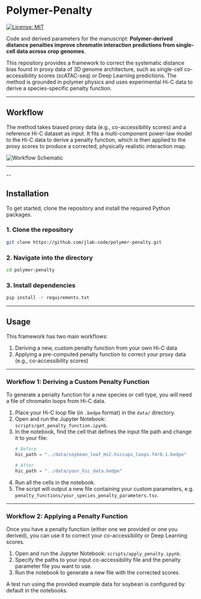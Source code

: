 # Polymer-Penalty

[![License: MIT](https://img.shields.io/badge/License-MIT-yellow.svg)](https://opensource.org/licenses/MIT)

Code and derived parameters for the manuscript: **Polymer-derived distance penalties improve chromatin interaction predictions from single-cell data across crop genomes**.

This repository provides a framework to correct the systematic distance bias found in proxy data of 3D genome architecture, such as single-cell co-accessibility scores (scATAC-seq) or Deep Learning predictions. 
The method is grounded in polymer physics and uses experimental Hi-C data to derive a species-specific penalty function.

---

## Workflow

The method takes biased proxy data (e.g., co-accessibility scores) and a reference Hi-C dataset as input. 
It fits a multi-component power-law model to the Hi-C data to derive a penalty function, which is then applied to the proxy scores to produce a corrected, physically realistic interaction map.


![Workflow Schematic](https://github.com/user-attachments/assets/8ac39991-2314-4140-a223-7416ccf280f8)

---

--

## Installation

To get started, clone the repository and install the required Python packages.

### 1. Clone the repository
```bash
git clone https://github.com/jlab-code/polymer-penalty.git
```

### 2. Navigate into the directory
```bash
cd polymer-penalty
```

### 3. Install dependencies
```bash
pip install -r requirements.txt
```

---

## Usage

This framework has two main workflows:
1. Deriving a new, custom penalty function from your own Hi-C data
2. Applying a pre-computed penalty function to correct your proxy data (e.g., co-accessibility scores)

---

### Workflow 1: Deriving a Custom Penalty Function

To generate a penalty function for a new species or cell type, you will need a file of chromatin loops from Hi-C data.

1. Place your Hi-C loop file (in `.bedpe` format) in the `data/` directory.
2. Open and run the Jupyter Notebook: `scripts/get_penalty_function.ipynb`.
3. In the notebook, find the cell that defines the input file path and change it to your file:
   ```python
   # Before
   hic_path = "../data/soybean_leaf_HiC.hiccups_loops.fdr0.1.bedpe"

   # After
   hic_path = "../data/your_hic_data.bedpe"
   ```
4. Run all the cells in the notebook.
5. The script will output a new file containing your custom parameters, e.g. `penalty_functions/your_species_penalty_parameters.tsv`.

---

### Workflow 2: Applying a Penalty Function

Once you have a penalty function (either one we provided or one you derived), you can use it to correct your co-accessibility or Deep Learning scores.

1. Open and run the Jupyter Notebook: `scripts/apply_penalty.ipynb`.
2. Specify the paths to your input co-accessibility file and the penalty parameter file you want to use.
3. Run the notebook to generate a new file with the corrected scores.

A test run using the provided example data for soybean is configured by default in the notebooks.
